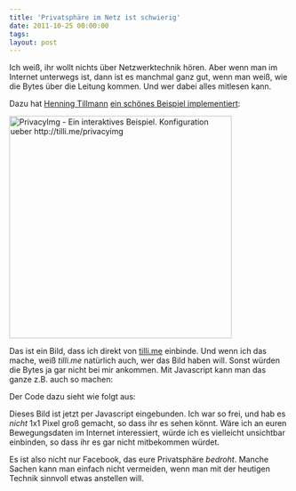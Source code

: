 ```yaml
---
title: 'Privatsphäre im Netz ist schwierig'
date: 2011-10-25 00:00:00 
tags: 
layout: post
---
```

Ich weiß, ihr wollt nichts über Netzwerktechnik hören. Aber wenn man im Internet unterwegs ist, dann ist es manchmal ganz gut, wenn man weiß, wie die Bytes über die Leitung kommen. Und wer dabei alles mitlesen kann.

Dazu hat [Henning Tillmann][0] [ein schönes Beispiel implementiert][1]:

<img src="http://tilli.me/privacyimg/einbild.png" width="400" height="400" style="border:2 px solid black" alt="PrivacyImg - Ein interaktives Beispiel. Konfiguration ueber http://tilli.me/privacyimg" />

Das ist ein Bild, dass ich direkt von [tilli.me][2] einbinde. Und wenn ich das mache, weiß *tilli.me* natürlich auch, wer das Bild haben will. Sonst würden die Bytes ja gar nicht bei mir ankommen. Mit Javascript kann man das ganze z.B. auch so machen:

<div id="testbild"></div>
<script type="text/javascript">//<!--
var img = document.createElement('img');
img.src = 'http://tilli.me/privacyimg/einbild.png';
document.getElementById('testbild').appendChild(img);
//--></script>

Der Code dazu sieht wie folgt aus:

<script src="https://gist.github.com/MoriTanosuke/1312839.js"></script>

Dieses Bild ist jetzt per Javascript eingebunden. Ich war so frei, und hab es *nicht* 1x1 Pixel groß gemacht, so dass ihr es sehen könnt. Wäre ich an euren Bewegungsdaten im Internet interessiert, würde ich es vielleicht unsichtbar einbinden, so dass ihr es gar nicht mitbekommen würdet.

Es ist also nicht nur Facebook, das eure Privatsphäre *bedroht*. Manche Sachen kann man einfach nicht vermeiden, wenn man mit der heutigen Technik sinnvoll etwas anstellen will.

[0]: http://www.henning-tillmann.de/
[1]: http://www.henning-tillmann.de/2011/10/der-facebook-like-button-oder-das-datenschutzproblem-seit-20-jahren-privacyimg/
[2]: http://tilli.me/
